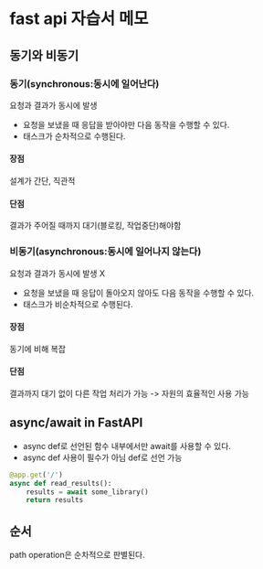 # fast api 자습서 메모

## 동기와 비동기

### 동기(synchronous:동시에 일어난다)

요청과 결과가 동시에 발생

-   요청을 보냈을 때 응답을 받아야만 다음 동작을 수행할 수 있다.
-   태스크가 순차적으로 수행된다.

#### 장점

설계가 간단, 직관적

#### 단점

결과가 주어질 때까지 대기(블로킹, 작업중단)해야함

### 비동기(asynchronous:동시에 일어나지 않는다)

요청과 결과가 동시에 발생 X

-   요청을 보냈을 때 응답이 돌아오지 않아도 다음 동작을 수행할 수 있다.
-   태스크가 비순차적으로 수행된다.

#### 장점

동기에 비해 복잡

#### 단점

결과까지 대기 없이 다른 작업 처리가 가능 -> 자원의 효율적인 사용 가능

## async/await in FastAPI

-   async def로 선언된 함수 내부에서만 await를 사용할 수 있다.
-   async def 사용이 필수가 아님 def로 선언 가능

```python
@app.get('/')
async def read_results():
    results = await some_library()
    return results
```

## 순서

path operation은 순차적으로 판별된다.
